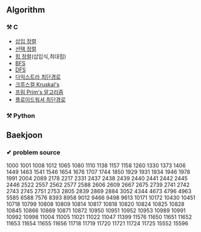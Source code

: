 ## Algorithm

### ⚒ C
* [삽입 정렬](https://github.com/Yeonwoo-Kim/Algorithm/blob/master/%23C/%EC%82%BD%EC%9E%85%EC%A0%95%EB%A0%AC.c) <br>
* [선택 정렬](https://github.com/Yeonwoo-Kim/Algorithm/blob/master/%23C/%EC%84%A0%ED%83%9D%EC%A0%95%EB%A0%AC.c) <br>
* [힙 정렬](https://github.com/Yeonwoo-Kim/Algorithm/blob/master/%23C/%ED%9E%99%EC%A0%95%EB%A0%AC%20-1.c)(삽입식,최대힙) <br>
* [BFS](https://github.com/Yeonwoo-Kim/Algorithm/blob/master/%23C/BFS.c) <br>
* [DFS](https://github.com/Yeonwoo-Kim/Algorithm/blob/master/%23C/DFS%20.c) <br>
* [다익스트라 최단경로](https://github.com/Yeonwoo-Kim/Algorithm/blob/master/%23C/%EB%8B%A4%EC%9D%B5%EC%8A%A4%ED%8A%B8%EB%9D%BC%20%EC%B5%9C%EB%8B%A8%EA%B2%BD%EB%A1%9C.c) <br>
* [크루스컬 Kruskal's](https://github.com/Yeonwoo-Kim/Algorithm/blob/master/%23C/%ED%81%AC%EB%A3%A8%EC%8A%A4%EC%BB%AC%20.c) <br>
* [프림 Prim's 알고리즘 ](https://github.com/Yeonwoo-Kim/Algorithm/blob/master/%23C/%ED%94%84%EB%A6%BC%20%EC%95%8C%EA%B3%A0%EB%A6%AC%EC%A6%98.c) <br>
* [플로이드워셔 최단경로](https://github.com/Yeonwoo-Kim/Algorithm/blob/master/%23C/%ED%94%8C%EB%A1%9C%EC%9D%B4%EB%93%9C%EC%9B%8C%EC%85%94%20%EC%B5%9C%EB%8B%A8%EA%B2%BD%EB%A1%9C.c) <br>



### ⚒ Python




## Baekjoon

### ✔ problem source

1000 1001 1008 1012 1065 1080 1110 1138 1157 1158 1260 1330 1373 1406 1449 1463 1541 1546 1654 1676 1707 1744 1850 1929 1931 1934 1946 1978 1991 2004 2089 2178 2217 2331 2437 2438 2439 2440 2441 2442 2445 2446 2522 2557 2562 2577 2588 2606 2609 2667 2675 2739 2741 2742 2743 2745 2751 2753 2805 2839 2869 2884 3052 4344 4673 4796 4963 5585 6588 7576 8393 8958 9012 9466 9498 9613 10171 10172 10430 10451 10718 10799 10808 10809 10814 10817 10818 10820 10824 10825 10828 10845 10866 10869 10871 10872 10950 10951 10952 10953 10989 10991 10992 10998 11004 11005 11021 11022 11047 11399 11576 11650 11651 11652 11653 11654 11655 11656 11718 11719 11720 11721 11724 11725 15552 15596

